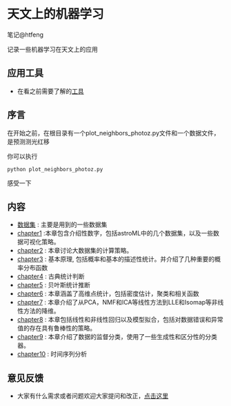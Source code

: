 
# 天文上的机器学习

笔记@htfeng

记录一些机器学习在天文上的应用

## 应用工具

- 在看之前需要了解的[工具](requirment.ipynb)

## 序言

在开始之前，在根目录有一个plot_neighbors_photoz.py文件和一个数据文件，是预测测光红移

你可以执行
```
python plot_neighbors_photoz.py
```
感受一下

## 内容

- [数据集](dataSet/dataSets.ipynb) : 主要是用到的一些数据集
- [chapter1](chapter1/Chapter1.ipynb) :本章包含介绍性数字，包括astroML中的几个数据集，以及一些数据可视化策略。
- [chapter2](chapter2/chapter2.ipynb) : 本章讨论大数据集的计算策略。
- [chapter3](chapter3/Chapter3.ipynb) : 基本原理, 包括概率和基本的描述性统计。并介绍了几种重要的概率分布函数
- [chapter4](chapter4/Chapter4.ipynb) : 古典统计判断
- [chapter5](chapter5/Chapter5.ipynb) : 贝叶斯统计推断
- [chapter6](chapter6/Chapter6.ipynb) : 本章涵盖了高维点统计，包括密度估计，聚类和相关函数
- [chapter7](chapter7/Chapter7.ipynb) :  本章介绍了从PCA，NMF和ICA等线性方法到LLE和Isomap等非线性方法的降维。
- [chapter8](chapter8/Chapter8.ipynb) : 本章包括线性和非线性回归以及模型拟合，包括对数据错误和异常值的存在具有鲁棒性的策略。
- [chapter9](chapter9/Chapter9.ipynb) : 本章介绍了数据的监督分类，使用了一些生成性和区分性的分类器。
- [chapter10](chapter10/Chapter10.ipynb) : 时间序列分析

## 意见反馈

- 大家有什么需求或者问题欢迎大家提问和改正，[点击这里 ](https://github.com/fenghaotong/AstroML/issues/new)

```python

```
